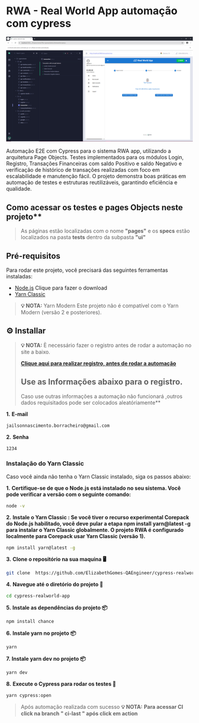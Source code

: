 # RWA - Real World App automação com cypress

![Texto alternativo](cypress-realworld-app.png)

Automação E2E com Cypress para o sistema RWA app, utilizando a arquitetura Page Objects. Testes implementados para os módulos Login, Registro, Transações Financeiras com saldo Positivo e saldo Negativo e verificação de histórico de transações realizadas com foco em escalabilidade e manutenção fácil. O projeto demonstra boas práticas em automação de testes e estruturas reutilizáveis, garantindo eficiência e qualidade.

## Como acessar os testes e pages Objects neste projeto** 

> As páginas estão localizadas com o nome **"pages"** e os **specs** estão localizados na pasta **tests** dentro da subpasta **"ui"**


## Pré-requisitos

Para rodar este projeto, você precisará das seguintes ferramentas instaladas:

- [Node.js](https://nodejs.org/) Clique para fazer o download 
- [Yarn Classic](https://classic.yarnpkg.com/lang/en/) 

  

> **💡 NOTA:**
>   Yarn Modern
>   Este projeto não é compatível com o Yarn Modern (versão 2 e posteriores).


## ⚙️ Installar

> **💡 NOTA:** È necessário fazer o registro antes de rodar a automação no site a baixo.
>
>**[Clique aqui para realizar registro, antes de rodar a automação ](http://localhost:3000/signup)**
> 
>## Use as Informações abaixo para o registro.
> 
>Caso use outras informações a automação não funcionará ,outros dados requisitados pode ser colocados aleatóriamente**
>


**1.** **E-mail**
```bash
jailsonnascimento.borracheiro@gmail.com
```
**2.** **Senha**

```bash
1234
```

### Instalação do Yarn Classic

Caso você ainda não tenha o Yarn Classic instalado, siga os passos abaixo:

**1.** **Certifique-se de que o **Node.js** está instalado no seu sistema. Você pode verificar a versão com o seguinte comando:**

   ```bash
   node -v
   ```

**2.** **Instale o Yarn Classic : Se você tiver o recurso experimental Corepack do Node.js habilitado, você deve pular a etapa npm install yarn@latest -g para instalar o Yarn Classic globalmente. O projeto RWA é configurado localmente para Corepack usar Yarn Classic (versão 1).**

  ```bash
npm install yarn@latest -g
```

**3.** **Clone o repositório na sua maquina 🖥️**

```bash
git clone  https://github.com/ElizabethGomes-QAEngineer/cypress-realworld-app.git
```

**4.** **Navegue até o diretório do projeto 📂**

```bash
cd cypress-realworld-app
````

**5.** **Instale as dependências do projeto 📦**

```bash
npm install chance
```
**6.** **Instale yarn no projeto 📦**

```bash
yarn
```
**7.** **Instale yarn dev no projeto 📦**
```bash
yarn dev
```

**8.** **Execute o Cypress para rodar os testes 🚀**

```bash
yarn cypress:open
````










> Após automação realizada com sucesso
> **💡 NOTA:** **Para acessar CI click na branch " ci-last " após click em action**
>

